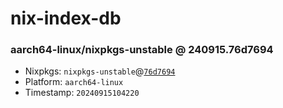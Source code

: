# nix-index-db
### aarch64-linux/nixpkgs-unstable @ 240915.76d7694
- Nixpkgs: `nixpkgs-unstable`@[`76d7694`](https://github.com/NixOS/nixpkgs/commit/76d7694a3f681b0b750c01783df5d2177ef39fe7)
- Platform: `aarch64-linux`
- Timestamp: `20240915104220`
